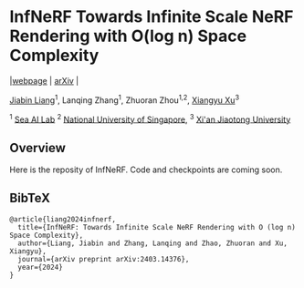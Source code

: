 # InfNeRF Towards Infinite Scale NeRF Rendering with O(log n) Space Complexity

|[webpage](https://jiabinliang.github.io/InfNeRF.io/) | [arXiv](https://arxiv.org/abs/2403.14376) |<br>

[Jiabin Liang](https://jiabinliang.github.io)<sup>1</sup>, Lanqing Zhang<sup>1</sup>, Zhuoran Zhou<sup>1,2</sup>, [Xiangyu Xu](https://xuxy09.github.io/)<sup>3</sup>

<sup>1</sup> [Sea AI Lab](https://sail.sea.com/)
<sup>2</sup> [National University of Singapore](https://nus.edu.sg/),
<sup>3</sup> [Xi'an Jiaotong University](https://www.xjtu.edu.cn/)

## Overview
Here is the reposity of InfNeRF. Code and checkpoints are coming soon.

<section class="section" id="BibTeX">
  <div class="container is-max-desktop content">
    <h2 class="title">BibTeX</h2>
    <pre><code>@article{liang2024infnerf,
  title={InfNeRF: Towards Infinite Scale NeRF Rendering with O (log n) Space Complexity},
  author={Liang, Jiabin and Zhang, Lanqing and Zhao, Zhuoran and Xu, Xiangyu},
  journal={arXiv preprint arXiv:2403.14376},
  year={2024}
}</code></pre>
  </div>
</section>